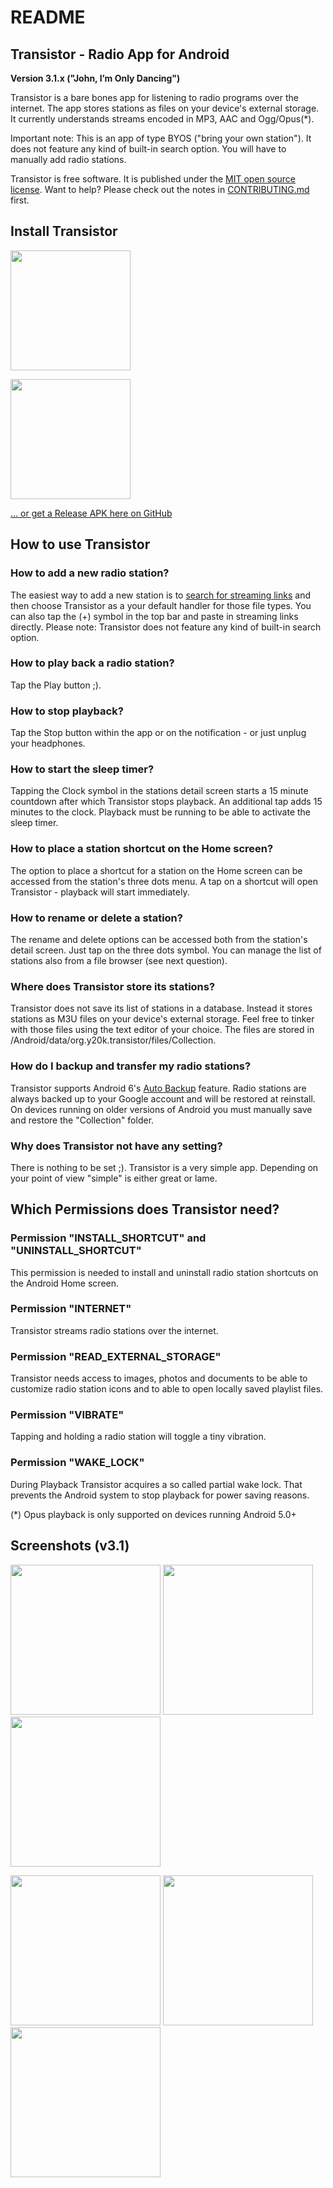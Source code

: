 README
======

Transistor - Radio App for Android
----------------------------------

**Version 3.1.x ("John, I’m Only Dancing")**

Transistor is a bare bones app for listening to radio programs over the internet. The app stores stations as files on your device's external storage. It currently understands streams encoded in MP3, AAC and Ogg/Opus(*).

Important note: This is an app of type BYOS ("bring your own station"). It does not feature any kind of built-in search option. You will have to manually add radio stations.

Transistor is free software. It is published under the [MIT open source license](https://opensource.org/licenses/MIT). Want to help? Please check out the notes in [CONTRIBUTING.md](https://github.com/y20k/transistor/blob/master/CONTRIBUTING.md) first.

Install Transistor
------------------
[<img src="https://play.google.com/intl/de_de/badges/images/generic/en_badge_web_generic.png" width="192">](https://play.google.com/store/apps/details?id=org.y20k.transistor)

[<img src="https://cloud.githubusercontent.com/assets/9103935/14702535/45f6326a-07ab-11e6-9256-469c1dd51c22.png" width="192">](https://f-droid.org/repository/browse/?fdid=org.y20k.transistor)

[... or get a Release APK here on GitHub](https://github.com/y20k/transistor/releases)

How to use Transistor
---------------------
### How to add a new radio station?
The easiest way to add a new station is to [search for streaming links](https://github.com/y20k/transistor/wiki#places-to-look-for-radio-stations) and then choose Transistor as a your default handler for those file types. You can also tap the (+) symbol in the top bar and paste in streaming links directly. Please note: Transistor does not feature any kind of built-in search option.

### How to play back a radio station?
Tap the Play button ;).

### How to stop playback?
Tap the Stop button within the app or on the notification - or just unplug your headphones.

### How to start the sleep timer?
Tapping the Clock symbol in the stations detail screen starts a 15 minute countdown after which Transistor stops playback. An additional tap adds 15 minutes to the clock. Playback must be running to be able to activate the sleep timer.

### How to place a station shortcut on the Home screen?
The option to place a shortcut for a station on the Home screen can be accessed from the station's three dots menu. A tap on a shortcut will open Transistor - playback will start immediately.

### How to rename or delete a station?
The rename and delete options can be accessed both from the station's detail screen. Just tap on the three dots symbol. You can manage the list of stations also from a file browser (see next question).

### Where does Transistor store its stations?
Transistor does not save its list of stations in a database. Instead it stores stations as M3U files on your device's external storage. Feel free to tinker with those files using the text editor of your choice. The files are stored in /Android/data/org.y20k.transistor/files/Collection.

### How do I backup and transfer my radio stations?
Transistor supports Android 6's [Auto Backup](http://developer.android.com/about/versions/marshmallow/android-6.0.html#backup) feature. Radio stations are always backed up to your Google account and will be restored at reinstall. On devices running on older versions of Android you must manually save and restore the "Collection" folder.

### Why does Transistor not have any setting?
There is nothing to be set ;). Transistor is a very simple app. Depending on your point of view "simple" is either great or lame.

Which Permissions does Transistor need?
---------------------------------------
### Permission "INSTALL_SHORTCUT" and "UNINSTALL_SHORTCUT"
This permission is needed to install and uninstall radio station shortcuts on the Android Home screen.

### Permission "INTERNET"
Transistor streams radio stations over the internet.

### Permission "READ_EXTERNAL_STORAGE"
Transistor needs access to images, photos and documents to be able to customize radio station icons and to able to open locally saved playlist files.
            
### Permission "VIBRATE"
Tapping and holding a radio station will toggle a tiny vibration.

### Permission "WAKE_LOCK"
During Playback Transistor acquires a so called partial wake lock. That prevents the Android system to stop playback for power saving reasons.

(*) Opus playback is only supported on devices running Android 5.0+

Screenshots (v3.1)
---------------------
[<img src="https://raw.githubusercontent.com/y20k/transistor/master/assets/screenshots-v3.1/01-lockscreen-active-v3.1-oneplus5.png" width="240">](https://raw.githubusercontent.com/y20k/transistor/master/assets/screenshots-v3.1/01-lockscreen-active-v3.1-oneplus5.png)
[<img src="https://raw.githubusercontent.com/y20k/transistor/master/assets/screenshots-v3.1/02-playback-v31-oneplus5.png" width="240">](https://raw.githubusercontent.com/y20k/transistor/master/assets/screenshots-v3.1/02-playback-v31-oneplus5.png)
[<img src="https://raw.githubusercontent.com/y20k/transistor/master/assets/screenshots-v3.1/03-details-v3.1-oneplus5.png" width="240">](https://raw.githubusercontent.com/y20k/transistor/master/assets/screenshots-v3.1/03-details-v3.1-oneplus5.png)

[<img src="https://raw.githubusercontent.com/y20k/transistor/master/assets/screenshots-v3.1/04-sleeptimer-v3.1-oneplus5.png" width="240">](https://raw.githubusercontent.com/y20k/transistor/master/assets/screenshots-v3.1/04-sleeptimer-v3.1-oneplus5.png)
[<img src="https://raw.githubusercontent.com/y20k/transistor/master/assets/screenshots-v3.1/05-homescreen-v3.1-oneplus5.png" width="240">](https://raw.githubusercontent.com/y20k/transistor/master/assets/screenshots-v3.1/05-homescreen-v3.1-oneplus5.png)
[<img src="https://raw.githubusercontent.com/y20k/transistor/master/assets/screenshots-v3.1/06-onboarding-v3.1-oneplus5.png" width="240">](https://raw.githubusercontent.com/y20k/transistor/master/assets/screenshots-v3.1/06-onboarding-v3.1-oneplus5.png)

